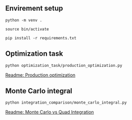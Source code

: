 ## Envirement setup

```
python -m venv .

source bin/activate

pip install -r requirements.txt

```

## Optimization task

```
python optimization_task/production_optimization.py

```

[Readme: Production optimization](/optimization_task/readme.md)

## Monte Carlo integral

```
python integration_comparison/monte_carlo_integral.py

```

[Readme: Monte Carlo vs Quad Integration](/integration_comparison/readme.md)
